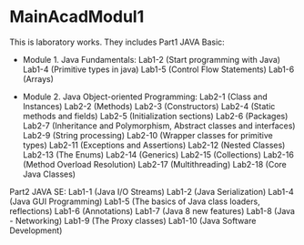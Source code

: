 # MainAcadModul1
This is laboratory works. They includes 
Part1 JAVA Basic: 
  - Module 1. Java Fundamentals: 
     Lab1-2 (Start programming with Java)
     Lab1-4 (Primitive types in java)
     Lab1-5 (Control Flow Statements)
     Lab1-6 (Arrays)
   
  - Module 2. Java Object-oriented Programming: 
     Lab2-1 (Class and Instances)
     Lab2-2 (Methods)
     Lab2-3 (Constructors)
     Lab2-4 (Static methods and fields)
     Lab2-5 (Initialization sections)
     Lab2-6 (Packages)
     Lab2-7 (Inheritance and Polymorphism, Abstract classes and interfaces)
     Lab2-9 (String processing)
     Lab2-10 (Wrapper classes for primitive types)
     Lab2-11 (Exceptions and Assertions)
     Lab2-12 (Nested Classes)
     Lab2-13 (The Enums)
     Lab2-14 (Generics)
     Lab2-15 (Collections)
     Lab2-16 (Method Overload Resolution)
     Lab2-17 (Multithreading)
     Lab2-18 (Core Java Classes)
   
Part2 JAVA SE:
   Lab1-1 (Java I/O Streams)
   Lab1-2 (Java Serialization)
   Lab1-4 (Java GUI Programming)
   Lab1-5 (The basics of Java class loaders, reflections)
   Lab1-6 (Annotations)
   Lab1-7 (Java 8 new features)
   Lab1-8 (Java - Networking)
   Lab1-9 (The Proxy classes)
   Lab1-10 (Java Software Development)
   
